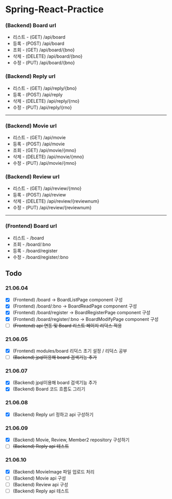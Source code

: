 # Spring-React-Practice

### (Backend) Board url
* 리스트 - (GET) /api/board
* 등록 - (POST) /api/board
* 조회 - (GET) /api/board/{bno}
* 삭제 - (DELETE) /api/board/{bno}
* 수정 - (PUT) /api/board/{bno}

### (Backend) Reply url
* 리스트 - (GET) /api/reply/{bno}
* 등록 - (POST) /api/reply
* 삭제 - (DELETE) /api/reply/{rno}
* 수정 - (PUT) /api/reply/{rno}

---

### (Backend) Movie url
* 리스트 - (GET) /api/movie
* 등록 - (POST) /api/movie
* 조회 - (GET) /api/movie/{mno}
* 삭제 - (DELETE) /api/movie/{mno}
* 수정 - (PUT) /api/movie/{mno}

### (Backend) Review url
* 리스트 - (GET) /api/review/{mno}
* 등록 - (POST) /api/review
* 삭제 - (DELETE) /api/review/{reviewnum}
* 수정 - (PUT) /api/review/{reviewnum}

---

### (Frontend) Board url
* 리스트 - /board
* 조회 - /board/:bno
* 등록 - /board/register
* 수정 - /board/register/:bno

## Todo

### 21.06.04

- [x] (Frontend) /board -> BoardListPage component 구성
- [x] (Frontend) /board/:bno -> BoardReadPage component 구성
- [x] (Frontend) /board/register -> BoardRegisterPage component 구성
- [x] (Frontend) /board/register/:bno -> BoardModifyPage component 구성
- [ ] ~~(Frontend) api 연동 및 Board 리스트 페이지 리덕스 적용~~

### 21.06.05

- [x] (Frontend) modules/board 리덕스 초기 설정 / 리덕스 공부
- [ ] ~~(Backend) jpql이용해 board 검색기능 추가~~

### 21.06.07

- [x] (Backend) jpql이용해 board 검색기능 추가
- [x] (Backend) Board 코드 흐름도 그리기 

### 21.06.08

- [x] (Backend) Reply url 정하고 api 구성하기

### 21.06.09

- [x] (Backend) Movie, Review, Member2 repository 구성하기
- [ ] ~~(Backend) Reply api 테스트~~

### 21.06.10

- [x] (Backend) MovieImage 파일 업로드 처리
- [ ] (Backend) Movie api 구성
- [ ] (Backend) Review api 구성
- [ ] (Backend) Reply api 테스트
